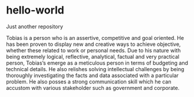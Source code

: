 # hello-world
Just another repository

Tobias is a person who is an assertive, competitive and goal oriented. 
He has been proven to display new and creative ways to achieve objective, whether these related to work or personal needs. 
Due to his nature with being extremely logical, reflective, analytical, factual and very practical person, 
Tobias’s emerge as a meticulous person in terms of budgeting and technical details. 
He also relishes solving intellectual challenges by being thoroughly investigating the facts and 
data associated with a particular problem. He also posses a strong communication skill which he can accustom with
various stakeholder such as government and corporate.
